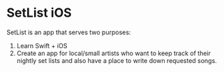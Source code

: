 # SetList iOS

SetList is an app that serves two purposes:
1. Learn Swift + iOS
2. Create an app for local/small artists who want to keep track of their nightly set lists and also have a place to write down requested songs. 
